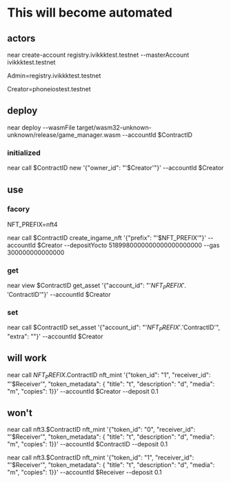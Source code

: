 # This will become automated

## actors

near create-account registry.ivikkktest.testnet --masterAccount ivikkktest.testnet

Admin=registry.ivikkktest.testnet

Creator=phoneiostest.testnet

## deploy

near deploy --wasmFile target/wasm32-unknown-unknown/release/game_manager.wasm --accountId $ContractID

### initialized

near call $ContractID new '{"owner_id": "'$Creator'"}' --accountId $Creator

## use

### facory

NFT_PREFIX=nft4

near call $ContractID create_ingame_nft '{"prefix": "'$NFT_PREFIX'"}' --accountId $Creator --depositYocto 5189980000000000000000000 --gas 300000000000000

### get

near view $ContractID get_asset '{"account_id": "'$NFT_PREFIX'.'$ContractID'"}' --accountId $Creator

### set

near call $ContractID set_asset '{"account_id": "'$NFT_PREFIX'.'$ContractID'", "extra": ""}' --accountId $Creator

## will work

near call $NFT_PREFIX.$ContractID nft_mint '{"token_id": "1", "receiver_id": "'$Receiver'", "token_metadata": { "title": "t", "description": "d", "media": "m", "copies": 1}}' --accountId $Creator --deposit 0.1

## won't

near call nft3.$ContractID nft_mint '{"token_id": "0", "receiver_id": "'$Receiver'", "token_metadata": { "title": "t", "description": "d", "media": "m", "copies": 1}}' --accountId $ContractID --deposit 0.1

near call nft3.$ContractID nft_mint '{"token_id": "1", "receiver_id": "'$Receiver'", "token_metadata": { "title": "t", "description": "d", "media": "m", "copies": 1}}' --accountId $Receiver --deposit 0.1
